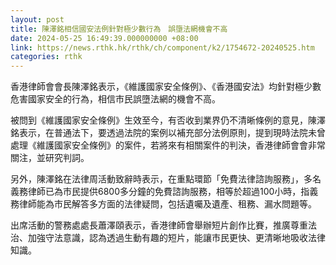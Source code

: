 ```yaml
---
layout: post
title: 陳澤銘相信國安法例針對極少數行為　誤墮法網機會不高
date: 2024-05-25 16:49:39.000000000 +08:00
link: https://news.rthk.hk/rthk/ch/component/k2/1754672-20240525.htm
categories: rthk
---
```


香港律師會會長陳澤銘表示，《維護國家安全條例》、《香港國安法》均針對極少數危害國家安全的行為，相信市民誤墮法網的機會不高。

被問到《維護國家安全條例》生效至今，有否收到業界仍不清晰條例的意見，陳澤銘表示，在普通法下，要透過法院的案例以補充部分法例原則，提到現時法院未曾處理《維護國家安全條例》的案件，若將來有相關案件的判決，香港律師會會非常關注，並研究判詞。

另外，陳澤銘在法律周活動致辭時表示，在重點環節「免費法律諮詢服務」，多名義務律師已為市民提供6800多分鐘的免費諮詢服務，相等於超過100小時，指義務律師能為市民解答多方面的法律疑問，包括遺囑及遺產、租務、漏水問題等。

出席活動的警務處處長蕭澤頤表示，香港律師會舉辦短片創作比賽，推廣尊重法治、加強守法意識，認為透過生動有趣的短片，能讓市民更快、更清晰地吸收法律知識。
